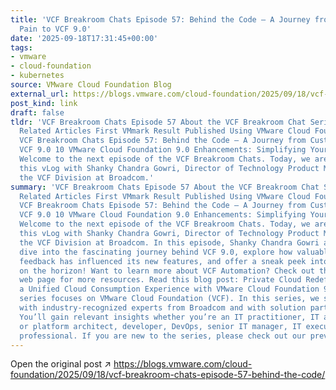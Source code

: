 ```yaml
---
title: 'VCF Breakroom Chats Episode 57: Behind the Code – A Journey from Customer
  Pain to VCF 9.0'
date: '2025-09-18T17:31:45+00:00'
tags:
- vmware
- cloud-foundation
- kubernetes
source: VMware Cloud Foundation Blog
external_url: https://blogs.vmware.com/cloud-foundation/2025/09/18/vcf-breakroom-chats-episode-57-behind-the-code/
post_kind: link
draft: false
tldr: 'VCF Breakroom Chats Episode 57 About the VCF Breakroom Chat Series Related
  Related Articles First VMmark Result Published Using VMware Cloud Foundation 9.0
  VCF Breakroom Chats Episode 57: Behind the Code – A Journey from Customer Pain to
  VCF 9.0 10 VMware Cloud Foundation 9.0 Enhancements: Simplifying Your Day 2 Operations
  Welcome to the next episode of the VCF Breakroom Chats. Today, we are happy to present
  this vLog with Shanky Chandra Gowri, Director of Technology Product Management for
  the VCF Division at Broadcom.'
summary: 'VCF Breakroom Chats Episode 57 About the VCF Breakroom Chat Series Related
  Related Articles First VMmark Result Published Using VMware Cloud Foundation 9.0
  VCF Breakroom Chats Episode 57: Behind the Code – A Journey from Customer Pain to
  VCF 9.0 10 VMware Cloud Foundation 9.0 Enhancements: Simplifying Your Day 2 Operations
  Welcome to the next episode of the VCF Breakroom Chats. Today, we are happy to present
  this vLog with Shanky Chandra Gowri, Director of Technology Product Management for
  the VCF Division at Broadcom. In this episode, Shanky Chandra Gowri and Alina Thylander
  dive into the fascinating journey behind VCF 9.0, explore how valuable customer
  feedback has influenced its new features, and offer a sneak peek into the enhancements
  on the horizon! Want to learn more about VCF Automation? Check out the VCF Automation
  web page for more resources. Read this blog post: Private Cloud Redefined: Deliver
  a Unified Cloud Consumption Experience with VMware Cloud Foundation 9.0 This webinar
  series focuses on VMware Cloud Foundation (VCF). In this series, we share conversations
  with industry-recognized experts from Broadcom and with solution partners and customers.
  You’ll gain relevant insights whether you’re an IT practitioner, IT admin, cloud
  or platform architect, developer, DevOps, senior IT manager, IT executive, or AI/ML
  professional. If you are new to the series, please check out our previous episodes.'
---
```

Open the original post ↗ https://blogs.vmware.com/cloud-foundation/2025/09/18/vcf-breakroom-chats-episode-57-behind-the-code/
